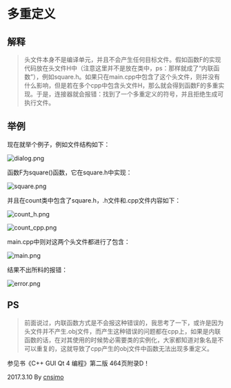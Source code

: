 # 多重定义

## 解释

> 头文件本身不是编译单元，并且不会产生任何目标文件。假如函数F的实现代码放在头文件H中（注意这里并不是放在类中，ps：那样就成了“内联函数”），例如square.h。如果只在main.cpp中包含了这个头文件，则并没有什么影响，但是若在多个cpp中包含头文件H，那么就会得到函数F的多重实现。于是，连接器就会报错：找到了一个多重定义的符号，并且拒绝生成可执行文件。

## 举例

现在就举个例子，例如文件结构如下：

![dialog.png](https://github.com/54Simo/Qt-simple/blob/master/C%2B%2B多重定义/dialog.png)

函数F为square()函数，它在square.h中实现：

![square.png](https://github.com/54Simo/Qt-simple/blob/master/C%2B%2B多重定义/square.png)

并且在count类中包含了square.h，.h文件和.cpp文件内容如下：

![count_h.png](https://github.com/54Simo/Qt-simple/blob/master/C%2B%2B多重定义/count_h.png)

![count_cpp.png](https://github.com/54Simo/Qt-simple/blob/master/C%2B%2B多重定义/count_cpp.png)

main.cpp中则对这两个头文件都进行了包含：

![main.png](https://github.com/54Simo/Qt-simple/blob/master/C%2B%2B多重定义/main.png)

结果不出所料的报错：

![error.png](https://github.com/54Simo/Qt-simple/blob/master/C%2B%2B多重定义/error.png)

## PS

> 前面说过，内联函数方式是不会报这种错误的，我思考了一下，或许是因为头文件并不产生.obj文件，而产生这种错误的问题都在cpp上，如果是内联函数的话，在对其使用的时候势必需要类的实例化，大家都知道对象名是不可以重复的，这就导致了cpp产生的obj文件中函数无法出现多重定义。

参见书《C++ GUI Qt 4 编程》第二版 464页附录D！



2017.3.10 By [cnsimo](http://github.com/54simo/Qt-simple)
